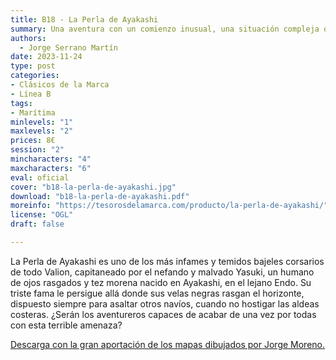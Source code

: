 ```yaml
---
title: B18 - La Perla de Ayakashi        
summary: Una aventura con un comienzo inusual, una situación compleja que obligará a los jugadores a buscar desesperadamente una escapatoria en su lucha por sobrevivir en condiciones de lo más adversas.
authors:
  - Jorge Serrano Martín   
date: 2023-11-24  
type: post
categories:
- Clásicos de la Marca  
- Línea B    
tags:
- Marítima   
minlevels: "1" 
maxlevels: "2"  
prices: 8€     
session: "2"  
mincharacters: "4"  
maxcharacters: "6"  
eval: oficial
cover: "b18-la-perla-de-ayakashi.jpg"  
download: "b18-la-perla-de-ayakashi.pdf"  
moreinfo: "https://tesorosdelamarca.com/producto/la-perla-de-ayakashi/" 
license: "OGL"
draft: false

---
```


La Perla de Ayakashi es uno de los más infames y temidos bajeles corsarios de todo Valion, capitaneado por el nefando y malvado Yasuki, un humano de ojos rasgados y tez morena nacido en Ayakashi, en el lejano Endo. Su triste fama le persigue allá donde sus velas negras rasgan el horizonte, dispuesto siempre para asaltar otros navíos, cuando no hostigar las aldeas costeras. 
¿Serán los aventureros capaces de acabar de una vez por todas con esta terrible amenaza?

   
<p><a href="../downloads/b18-la-perla-de-ayakashi-mapas.zip" target="_blank">Descarga con la gran aportación de los mapas dibujados por Jorge Moreno.</a></p>
